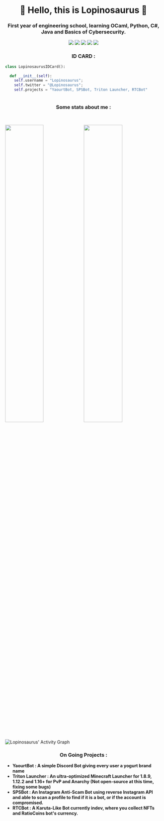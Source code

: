 <h1 align="center">
  <b>👋 Hello, this is Lopinosaurus 👋</b>
</h1>

<h3 align="center">
 <b> First year of engineering school, learning OCaml, Python, C#, Java and Basics of Cybersecurity. </b>
</h3>

<p>
<div align="center">
  <img src="https://img.shields.io/badge/c%23-%23239120.svg?style=for-the-badge&logo=c-sharp&logoColor=white">
  <img src="https://img.shields.io/badge/lua-%232C2D72.svg?style=for-the-badge&logo=lua&logoColor=white">
  <img src="https://img.shields.io/badge/python-3670A0?style=for-the-badge&logo=python&logoColor=ffdd54">
  <img src="https://img.shields.io/badge/Kali-268BEE?style=for-the-badge&logo=kalilinux&logoColor=white">
  <img src="https://dcbadge.vercel.app/api/shield/429991199865307138" />
</div>
</p>

<h3 align="center">
<b> ID CARD : </b>
</h3>

```python
class LopinosaurusIDCard():
    
  def __init__(self):
    self.username = "Lopinosaurus";
    self.twitter = "@Lopinosaurus";
    self.projects = "YaourtBot, SPSBot, Triton Launcher, RTCBot"
  
```
<h3 align="center">
<b> Some stats about me : </b>
</h3>

<br/>
<p align="left">
    <img width="49.5%" src="https://github-readme-stats.vercel.app/api?username=Lopinosaurus&show_icons=true&theme=ayu-mirage&hide_border=true" />
    <img width="49.5%" src="https://github-readme-streak-stats.herokuapp.com/?user=Lopinosaurus&theme=ayu-mirage&hide_border=true" />
  </a>
</p>
<br>


![Lopinosaurus' Activity Graph](https://activity-graph.herokuapp.com/graph?username=Lopinosaurus&custom_title=Lopinosaurus'%20Contribution%20Graph&theme=dark&bg_color=282828&hide_border=true&line=d1a01f&point=c58545)

<h3 align="center">
<b> On Going Projects : </b>
</h3>



- **YaourtBot : A simple Discord Bot giving every user a yogurt brand name**
- **Triton Launcher : An ultra-optimized Minecraft Launcher for 1.8.9, 1.12.2 and 1.16+ for PvP and Anarchy (Not open-source at this time, fixing some bugs)**
- **SPSBot : An Instagram Anti-Scam Bot using reverse Instagram API and able to scan a profile to find if it is a bot, or if the account is compromised.**
- **RTCBot : A Karuta-Like Bot currently indev, where you collect NFTs and RatioCoins bot's currency.**


